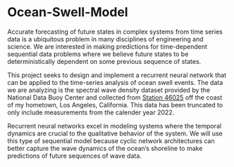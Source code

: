 # Ocean-Swell-Model

Accurate forecasting of future states in complex systems from time series data is a ubiquitous problem in many disciplines of engineering and science. We are interested in making predictions for time-dependent sequential data problems where we believe future states to be deterministically dependent on some previous sequence of states.

This project seeks to design and implement a recurrent neural network that can be applied to the time-series analysis of ocean swell events. The data we are analyzing is the spectral wave density dataset provided by the National Data Buoy Center and collected from [Station 46025](https://www.ndbc.noaa.gov/station_page.php?station=46025) off the coast of my hometown, Los Angeles, California. This data has been truncated to only include measurements from the calender year 2022.

Recurrent neural networks excel in modeling systems where the temporal dynamics are crucial to the qualitative behavior of the system. We will use this type of sequential model because cyclic network architectures can better capture the wave dynamics of the ocean’s shoreline to make predictions of future sequences of wave data.